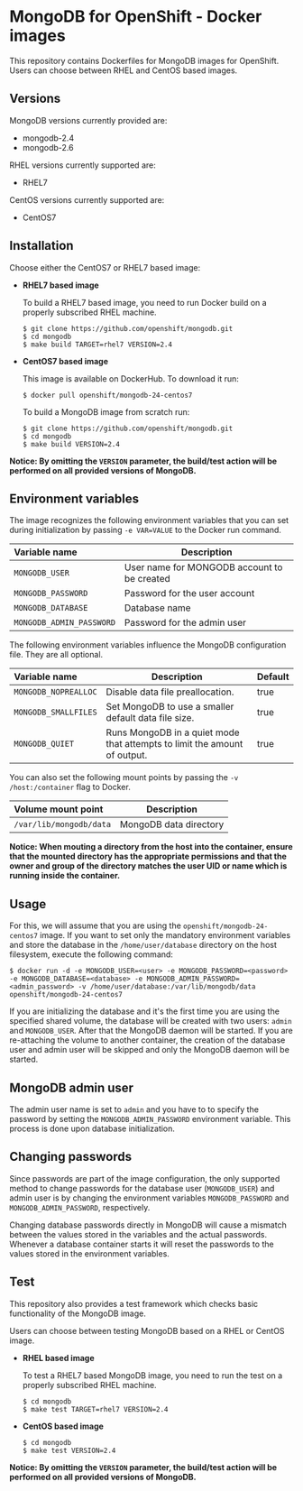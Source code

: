 MongoDB for OpenShift - Docker images
========================================

This repository contains Dockerfiles for MongoDB images for OpenShift.
Users can choose between RHEL and CentOS based images.

Versions
---------------------------------
MongoDB versions currently provided are:
* mongodb-2.4
* mongodb-2.6

RHEL versions currently supported are:
* RHEL7

CentOS versions currently supported are:
* CentOS7


Installation
---------------------------------
Choose either the CentOS7 or RHEL7 based image:

*  **RHEL7 based image**

	To build a RHEL7 based image, you need to run Docker build on a properly
    subscribed RHEL machine.

	```
	$ git clone https://github.com/openshift/mongodb.git
	$ cd mongodb
	$ make build TARGET=rhel7 VERSION=2.4
	```

*  **CentOS7 based image**

	This image is available on DockerHub. To download it run:

	```
	$ docker pull openshift/mongodb-24-centos7
	```

	To build a MongoDB image from scratch run:

	```
	$ git clone https://github.com/openshift/mongodb.git
	$ cd mongodb
	$ make build VERSION=2.4
	```

**Notice: By omitting the `VERSION` parameter, the build/test action will be performed
on all provided versions of MongoDB.**


Environment variables
---------------------------------

The image recognizes the following environment variables that you can set during
initialization by passing `-e VAR=VALUE` to the Docker run command.

|    Variable name          |    Description                              |
| :------------------------ | -----------------------------------------   |
|  `MONGODB_USER`       | User name for MONGODB account to be created |
|  `MONGODB_PASSWORD`       | Password for the user account               |
|  `MONGODB_DATABASE`       | Database name                               |
|  `MONGODB_ADMIN_PASSWORD` | Password for the admin user                 |


The following environment variables influence the MongoDB configuration file. They are all optional.

|    Variable name      |    Description                                                            |    Default
| :-------------------- | ------------------------------------------------------------------------- | ----------------
|  `MONGODB_NOPREALLOC` | Disable data file preallocation.                                          |  true
|  `MONGODB_SMALLFILES` | Set MongoDB to use a smaller default data file size.                      |  true
|  `MONGODB_QUIET`      | Runs MongoDB in a quiet mode that attempts to limit the amount of output. |  true


You can also set the following mount points by passing the `-v /host:/container` flag to Docker.

|  Volume mount point         | Description            |
| :-------------------------- | ---------------------- |
|  `/var/lib/mongodb/data`   | MongoDB data directory |

**Notice: When mouting a directory from the host into the container, ensure that the mounted
directory has the appropriate permissions and that the owner and group of the directory
matches the user UID or name which is running inside the container.**


Usage
---------------------------------

For this, we will assume that you are using the `openshift/mongodb-24-centos7` image.
If you want to set only the mandatory environment variables and store the database
in the `/home/user/database` directory on the host filesystem, execute the following command:

```
$ docker run -d -e MONGODB_USER=<user> -e MONGODB_PASSWORD=<password> -e MONGODB_DATABASE=<database> -e MONGODB_ADMIN_PASSWORD=<admin_password> -v /home/user/database:/var/lib/mongodb/data openshift/mongodb-24-centos7
```

If you are initializing the database and it's the first time you are using the
specified shared volume, the database will be created with two users: `admin` and `MONGODB_USER`. After that the MongoDB daemon
will be started. If you are re-attaching the volume to another container, the
creation of the database user and admin user will be skipped and only the
MongoDB daemon will be started.


MongoDB admin user
---------------------------------

The admin user name is set to `admin` and you have to to specify the password by
setting the `MONGODB_ADMIN_PASSWORD` environment variable. This process is done
upon database initialization.


Changing passwords
------------------

Since passwords are part of the image configuration, the only supported method
to change passwords for the database user (`MONGODB_USER`) and admin user is by
changing the environment variables `MONGODB_PASSWORD` and
`MONGODB_ADMIN_PASSWORD`, respectively.

Changing database passwords directly in MongoDB will cause a mismatch between
the values stored in the variables and the actual passwords. Whenever a database
container starts it will reset the passwords to the values stored in the
environment variables.


Test
---------------------------------

This repository also provides a test framework which checks basic functionality
of the MongoDB image.

Users can choose between testing MongoDB based on a RHEL or CentOS image.

*  **RHEL based image**

    To test a RHEL7 based MongoDB image, you need to run the test on a properly
    subscribed RHEL machine.

    ```
    $ cd mongodb
    $ make test TARGET=rhel7 VERSION=2.4
    ```

*  **CentOS based image**

    ```
    $ cd mongodb
    $ make test VERSION=2.4
    ```

**Notice: By omitting the `VERSION` parameter, the build/test action will be performed
on all provided versions of MongoDB.**
